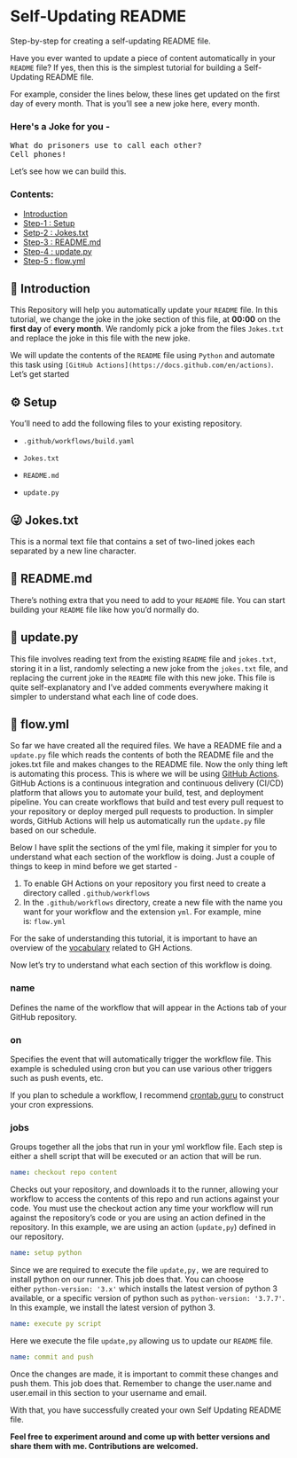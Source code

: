 # Self-Updating README

Step-by-step for creating a self-updating README file.

Have you ever wanted to update a piece of content automatically in your `README` file? If yes, then this is the simplest tutorial for building a Self-Updating README file. 

For example, consider the lines below, these lines get updated on the first day of every month. That is you’ll see a new joke here, every month. 

### Here's a Joke for you -

<pre>What do prisoners use to call each other?
Cell phones!
</pre></pre></pre></pre></pre></pre></pre></pre></pre></pre></pre></pre></pre></pre></pre></pre></pre></pre></pre></pre></pre></pre></pre></pre></pre></pre></pre></pre></pre></pre></pre></pre></pre></pre></pre></pre></pre></pre></pre></pre></pre></pre></pre></pre></pre></pre></pre></pre></pre></pre></pre></pre></pre></pre></pre></pre></pre></pre></pre></pre></pre></pre></pre></pre></pre></pre></pre></pre></pre></pre></pre></pre></pre></pre></pre></pre></pre></pre></pre></pre></pre></pre></pre></pre></pre></pre></pre></pre></pre></pre></pre></pre></pre></pre></pre></pre></pre></pre></pre></pre></pre></pre></pre></pre></pre></pre></pre></pre></pre></pre></pre></pre></pre></pre></pre></pre></pre></pre></pre></pre></pre></pre></pre></pre></pre></pre></pre></pre></pre></pre></pre></pre></pre></pre></pre></pre></pre></pre></pre></pre></pre></pre></pre></pre></pre></pre></pre></pre></pre></pre></pre></pre></pre></pre></pre></pre></pre></pre></pre></pre></pre></pre></pre></pre></pre></pre></pre></pre></pre></pre></pre></pre></pre></pre></pre></pre></pre></pre></pre></pre></pre></pre></pre></pre></pre></pre></pre></pre></pre></pre></pre></pre></pre></pre></pre></pre></pre></pre></pre></pre></pre></pre></pre></pre></pre></pre></pre></pre></pre></pre></pre></pre></pre></pre></pre></pre></pre></pre></pre></pre></pre></pre></pre></pre></pre></pre></pre></pre></pre></pre></pre></pre></pre></pre></pre></pre></pre></pre></pre></pre></pre></pre></pre></pre></pre></pre></pre></pre></pre></pre></pre></pre></pre></pre></pre></pre></pre></pre></pre></pre></pre></pre></pre></pre></pre></pre></pre></pre></pre></pre></pre></pre></pre></pre></pre></pre></pre></pre></pre></pre></pre></pre></pre></pre></pre></pre></pre></pre></pre></pre></pre></pre></pre></pre></pre></pre></pre></pre></pre></pre></pre></pre></pre></pre></pre></pre></pre></pre></pre></pre></pre></pre></pre></pre></pre></pre></pre></pre></pre></pre></pre></pre></pre></pre></pre></pre></pre></pre></pre></pre></pre></pre></pre></pre></pre></pre></pre></pre></pre></pre></pre></pre></pre></pre></pre></pre></pre></pre></pre></pre></pre></pre></pre></pre></pre></pre></pre></pre></pre></pre></pre></pre></pre></pre></pre></pre></pre></pre></pre></pre></pre></pre></pre></pre></pre></pre></pre></pre></pre></pre></pre></pre></pre></pre></pre></pre></pre></pre></pre></pre></pre></pre></pre></pre></pre></pre></pre></pre></pre></pre></pre></pre></pre></pre></pre></pre></pre></pre></pre></pre></pre></pre></pre></pre></pre></pre></pre></pre></pre></pre></pre></pre></pre></pre></pre></pre></pre></pre></pre></pre></pre></pre></pre></pre></pre></pre></pre></pre></pre></pre></pre></pre></pre></pre></pre></pre></pre></pre></pre></pre></pre></pre></pre></pre></pre></pre></pre></pre></pre></pre></pre></pre></pre></pre></pre></pre></pre></pre></pre></pre></pre></pre></pre></pre></pre></pre></pre></pre></pre></pre></pre></pre></pre></pre></pre></pre></pre></pre></pre></pre></pre></pre></pre></pre></pre></pre></pre></pre></pre></pre></pre></pre></pre></pre></pre></pre></pre></pre></pre></pre></pre></pre></pre></pre></pre></pre></pre></pre></pre></pre></pre></pre></pre></pre></pre></pre></pre></pre></pre></pre></pre></pre></pre></pre></pre></pre></pre></pre></pre></pre></pre></pre></pre></pre></pre></pre></pre></pre></pre></pre></pre></pre></pre></pre></pre></pre></pre></pre></pre></pre></pre></pre></pre></pre></pre></pre></pre></pre></pre></pre></pre></pre></pre></pre></pre></pre></pre></pre></pre></pre></pre></pre></pre></pre></pre></pre></pre></pre></pre></pre></pre></pre></pre></pre></pre></pre></pre></pre></pre></pre></pre></pre></pre></pre></pre></pre></pre></pre></pre></pre></pre></pre></pre></pre></pre></pre></pre></pre></pre></pre></pre></pre></pre></pre></pre></pre></pre></pre></pre></pre></pre></pre></pre></pre></pre></pre></pre></pre></pre></pre></pre></pre></pre></pre></pre></pre></pre></pre></pre></pre></pre></pre></pre></pre></pre></pre></pre></pre></pre></pre></pre></pre></pre></pre></pre></pre></pre></pre></pre></pre></pre></pre></pre></pre></pre></pre></pre></pre></pre></pre></pre></pre></pre></pre></pre></pre></pre></pre></pre></pre></pre></pre></pre></pre></pre></pre></pre></pre></pre></pre></pre></pre></pre></pre></pre></pre></pre></pre></pre></pre></pre></pre></pre></pre></pre></pre></pre></pre></pre></pre></pre></pre></pre></pre></pre></pre></pre></pre></pre></pre></pre></pre></pre></pre></pre></pre></pre></pre></pre></pre></pre></pre></pre></pre></pre></pre></pre></pre></pre></pre></pre></pre></pre></pre></pre></pre></pre></pre></pre></pre></pre></pre></pre></pre></pre></pre></pre></pre></pre></pre></pre></pre></pre></pre></pre></pre></pre></pre></pre></pre></pre></pre></pre></pre></pre></pre></pre></pre></pre></pre></pre></pre></pre></pre></pre></pre></pre></pre></pre></pre></pre></pre></pre></pre></pre></pre></pre></pre></pre></pre></pre></pre></pre></pre></pre></pre></pre></pre></pre></pre></pre></pre></pre></pre></pre></pre></pre></pre></pre></pre></pre></pre></pre></pre></pre></pre></pre></pre></pre></pre></pre></pre></pre></pre></pre></pre></pre></pre></pre></pre></pre></pre></pre></pre></pre></pre></pre></pre></pre></pre></pre></pre></pre></pre></pre></pre></pre></pre></pre></pre></pre></pre></pre></pre></pre></pre></pre></pre></pre></pre></pre></pre></pre></pre></pre></pre></pre></pre></pre></pre></pre></pre></pre></pre></pre></pre></pre></pre></pre></pre></pre></pre></pre></pre></pre></pre></pre></pre></pre></pre></pre></pre></pre></pre></pre></pre></pre></pre></pre></pre></pre></pre></pre></pre></pre></pre></pre></pre></pre></pre></pre></pre></pre></pre></pre></pre></pre></pre></pre></pre></pre></pre></pre></pre></pre></pre></pre></pre></pre></pre></pre></pre></pre></pre></pre></pre></pre></pre></pre></pre></pre></pre></pre></pre></pre></pre></pre></pre></pre></pre></pre></pre></pre></pre></pre></pre></pre></pre></pre></pre></pre></pre></pre></pre></pre></pre></pre></pre></pre></pre></pre></pre></pre></pre></pre></pre></pre></pre></pre></pre></pre></pre></pre></pre></pre></pre></pre></pre></pre></pre></pre></pre></pre></pre></pre></pre></pre></pre></pre></pre></pre></pre></pre></pre></pre></pre></pre></pre></pre></pre></pre></pre></pre></pre></pre></pre></pre></pre></pre></pre></pre></pre></pre></pre></pre></pre></pre></pre></pre></pre></pre></pre></pre></pre></pre></pre></pre></pre></pre></pre></pre></pre></pre></pre></pre></pre></pre></pre></pre></pre></pre></pre></pre></pre></pre></pre></pre></pre></pre></pre></pre></pre></pre></pre></pre></pre></pre></pre></pre></pre></pre></pre></pre></pre></pre></pre></pre></pre></pre></pre></pre></pre></pre></pre></pre></pre></pre></pre></pre></pre></pre></pre></pre></pre></pre></pre></pre></pre></pre></pre></pre></pre></pre></pre></pre></pre></pre></pre></pre></pre></pre></pre></pre></pre></pre></pre></pre></pre></pre></pre></pre></pre></pre></pre></pre></pre></pre></pre></pre></pre></pre></pre></pre></pre></pre></pre></pre></pre></pre></pre></pre></pre></pre></pre></pre></pre></pre></pre></pre></pre></pre></pre></pre></pre></pre></pre></pre></pre></pre></pre></pre></pre></pre></pre></pre></pre></pre></pre></pre></pre></pre></pre></pre></pre></pre></pre></pre></pre></pre></pre></pre></pre></pre></pre></pre></pre></pre></pre></pre></pre></pre></pre></pre></pre></pre></pre></pre></pre></pre></pre></pre></pre></pre></pre></pre></pre></pre></pre></pre></pre></pre></pre></pre></pre></pre></pre></pre></pre></pre></pre></pre></pre></pre></pre></pre></pre></pre></pre></pre></pre></pre></pre></pre></pre></pre></pre></pre></pre></pre></pre></pre></pre></pre></pre></pre></pre></pre></pre></pre></pre></pre></pre></pre></pre></pre></pre></pre></pre></pre></pre></pre></pre></pre></pre></pre></pre></pre></pre></pre></pre></pre></pre></pre></pre></pre></pre></pre></pre></pre></pre></pre></pre></pre></pre></pre></pre></pre></pre></pre></pre></pre></pre></pre></pre></pre></pre></pre></pre></pre></pre></pre></pre></pre></pre></pre></pre></pre></pre></pre></pre></pre></pre></pre></pre></pre></pre></pre></pre></pre></pre></pre></pre></pre></pre></pre></pre></pre></pre></pre></pre></pre></pre></pre></pre></pre></pre></pre></pre></pre></pre></pre></pre></pre></pre></pre></pre></pre></pre></pre></pre></pre></pre></pre></pre></pre></pre></pre></pre></pre></pre></pre></pre></pre></pre></pre></pre></pre></pre></pre></pre></pre></pre></pre></pre></pre></pre></pre></pre></pre></pre></pre></pre></pre></pre></pre></pre></pre></pre></pre></pre></pre></pre></pre></pre></pre></pre></pre></pre></pre></pre></pre></pre></pre></pre></pre></pre></pre></pre></pre></pre></pre></pre></pre></pre></pre></pre></pre></pre></pre></pre></pre></pre></pre></pre></pre></pre></pre></pre></pre></pre></pre></pre></pre></pre></pre></pre></pre></pre></pre></pre></pre></pre></pre></pre></pre></pre></pre></pre></pre></pre></pre></pre></pre></pre></pre></pre></pre></pre></pre></pre></pre></pre></pre></pre></pre></pre></pre></pre></pre></pre></pre></pre></pre></pre></pre></pre></pre></pre></pre></pre></pre></pre></pre></pre></pre></pre></pre></pre></pre></pre></pre></pre></pre></pre></pre></pre></pre></pre></pre></pre></pre></pre></pre></pre></pre></pre></pre></pre></pre></pre></pre></pre></pre></pre></pre></pre></pre></pre></pre></pre></pre></pre></pre></pre></pre></pre></pre></pre></pre></pre></pre></pre></pre></pre></pre></pre></pre></pre></pre></pre></pre></pre></pre></pre></pre></pre></pre></pre></pre></pre></pre></pre></pre></pre></pre></pre></pre></pre></pre></pre></pre></pre></pre></pre></pre></pre></pre></pre></pre></pre></pre></pre></pre></pre></pre></pre></pre></pre></pre></pre></pre></pre></pre></pre></pre></pre></pre></pre></pre></pre></pre></pre></pre></pre></pre></pre></pre></pre></pre></pre></pre></pre></pre></pre></pre></pre></pre></pre></pre></pre></pre></pre></pre></pre></pre></pre></pre></pre></pre></pre></pre></pre></pre></pre></pre></pre></pre></pre></pre></pre></pre></pre></pre></pre></pre></pre></pre></pre></pre></pre></pre></pre></pre></pre></pre></pre></pre></pre></pre></pre></pre></pre></pre></pre></pre></pre></pre></pre></pre></pre></pre></pre></pre></pre></pre></pre></pre></pre></pre></pre></pre></pre></pre></pre></pre></pre></pre></pre></pre></pre></pre></pre></pre></pre></pre></pre></pre></pre></pre></pre></pre></pre></pre></pre></pre></pre></pre></pre></pre></pre></pre></pre></pre></pre></pre></pre></pre></pre></pre></pre></pre></pre></pre></pre></pre></pre></pre></pre></pre></pre></pre></pre></pre></pre></pre></pre></pre></pre></pre></pre></pre></pre></pre></pre></pre></pre></pre></pre></pre></pre></pre></pre></pre></pre></pre></pre></pre></pre></pre></pre></pre></pre></pre></pre></pre></pre></pre></pre></pre></pre></pre></pre></pre></pre></pre></pre></pre></pre></pre></pre></pre></pre></pre></pre></pre></pre></pre></pre></pre></pre></pre></pre></pre></pre></pre></pre></pre></pre></pre></pre></pre></pre></pre></pre></pre>
Let’s see how we can build this.

### Contents:

- [Introduction](#introduction)
- [Step-1 : Setup](#setup)
- [Setp-2 : Jokes.txt](#jokes)
- [Step-3 : README.md](#readmeheading)
- [Step-4 : update.py](#update)
- [Step-5 : flow.yml](#flow)

<h2 id = "introduction">📕 Introduction</h2>

This Repository will help you automatically update your `README` file. In this tutorial, we change the joke in the joke section of this file, at **00:00** on the **first day** of **every month**. We randomly pick a joke from the files `Jokes.txt` and replace the joke in this file with the new joke.

We will update the contents of the `README` file using `Python` and automate this task using `[GitHub Actions](https://docs.github.com/en/actions)`. Let’s get started

<h2 id = "setup">⚙ Setup</h2>

You’ll need to add the following files to your existing repository. 

- `.github/workflows/build.yaml`

- `Jokes.txt`

- `README.md`

- `update.py`


<h2 id = "jokes">😜 Jokes.txt</h2>

This is a normal text file that contains a set of two-lined jokes each separated by a new line character. 

<h2 id = "readmeheading">📘 README.md</h2>

There’s nothing extra that you need to add to your `README` file. You can start building your `README` file like how you’d normally do. 

<h2 id = "update">🐍 update.py</h2>

This file involves reading text from the existing `README` file and `jokes.txt`, storing it in a list, randomly selecting a new joke from the `jokes.txt` file, and replacing the current joke in the `README` file with this new joke. This file is quite self-explanatory and I’ve added comments everywhere making it simpler to understand what each line of code does. 

<h2 id = "flow">🔄 flow.yml</h2>

So far we have created all the required files. We have a README file and a `update.py` file which reads the contents of both the README file and the jokes.txt file and makes changes to the README file. Now the only thing left is automating this process. This is where we will be using [GitHub Actions](https://docs.github.com/en/actions).  GitHub Actions is a continuous integration and continuous delivery (CI/CD) platform that allows you to automate your build, test, and deployment pipeline. You can create workflows that build and test every pull request to your repository or deploy merged pull requests to production. In simpler words, GitHub Actions will help us automatically run the `update.py` file based on our schedule. 

Below I have split the sections of the yml file, making it simpler for you to understand what each section of the workflow is doing. Just a couple of things to keep in mind before we get started -

1. To enable GH Actions on your repository you first need to create a directory called `.github/workflows`
2. In the `.github/workflows` directory, create a new file with the name you want for your workflow and the extension `yml`. For example, mine is: `flow.yml`

For the sake of understanding this tutorial, it is important to have an overview of the [vocabulary](https://docs.github.com/en/actions/learn-github-actions/understanding-github-actions) related to GH Actions.

Now let’s try to understand what each section of this workflow is doing.

### name

Defines the name of the workflow that will appear in the Actions tab of your GitHub repository.

### on

Specifies the event that will automatically trigger the workflow file. This example is scheduled using cron but you can use various other triggers such as push events, etc.

If you plan to schedule a workflow, I recommend [crontab.guru](http://crontab.guru) to construct your cron expressions.

### jobs

Groups together all the jobs that run in your yml workflow file. Each step is either a shell script that will be executed or an action that will be run. 

```yaml
name: checkout repo content
```

Checks out your repository, and downloads it to the runner, allowing your workflow to access the contents of this repo and run actions against your code. You must use the checkout action any time your workflow will run against the repository’s code or you are using an action defined in the repository. In this example, we are using an action (`update,py`) defined in our repository.

```yaml
name: setup python
```

Since we are required to execute the file `update,py,` we are required to install python on our runner. This job does that. You can choose either `python-version: '3.x'` which installs the latest version of python 3 available, or a specific version of python such as `python-version: '3.7.7'`. In this example, we install the latest version of python 3. 

```yaml
name: execute py script
```

Here we execute the file `update,py` allowing us to update our `README` file.

```yaml
name: commit and push
```

Once the changes are made, it is important to commit these changes and push them. This job does that. Remember to change the user.name and user.email in this section to your username and email.

With that, you have successfully created your own Self Updating README file. 

**Feel free to experiment around and come up with better versions and share them with me. Contributions are welcomed.**
